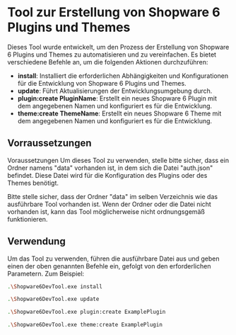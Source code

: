 # Tool zur Erstellung von Shopware 6 Plugins und Themes

Dieses Tool wurde entwickelt, um den Prozess der Erstellung von Shopware 6 Plugins und Themes zu automatisieren und zu vereinfachen. Es bietet verschiedene Befehle an, um die folgenden Aktionen durchzuführen:

- **install**: Installiert die erforderlichen Abhängigkeiten und Konfigurationen für die Entwicklung von Shopware 6 Plugins und Themes.
- **update**: Führt Aktualisierungen der Entwicklungsumgebung durch.
- **plugin:create PluginName**: Erstellt ein neues Shopware 6 Plugin mit dem angegebenen Namen und konfiguriert es für die Entwicklung.
- **theme:create ThemeName**: Erstellt ein neues Shopware 6 Theme mit dem angegebenen Namen und konfiguriert es für die Entwicklung.

## Vorraussetzungen

Voraussetzungen
Um dieses Tool zu verwenden, stelle bitte sicher, dass ein Ordner namens "data" vorhanden ist, in dem sich die Datei "auth.json" befindet. Diese Datei wird für die Konfiguration des Plugins oder des Themes benötigt.

Bitte stelle sicher, dass der Ordner "data" im selben Verzeichnis wie das ausführbare Tool vorhanden ist. Wenn der Ordner oder die Datei nicht vorhanden ist, kann das Tool möglicherweise nicht ordnungsgemäß funktionieren.

## Verwendung

Um das Tool zu verwenden, führen die ausführbare Datei aus und geben einen der oben genannten Befehle ein, gefolgt von den erforderlichen Parametern. Zum Beispiel:

```bash
.\Shopware6DevTool.exe install
```
```bash
.\Shopware6DevTool.exe update
```
```bash
.\Shopware6DevTool.exe plugin:create ExamplePlugin
```
```bash
.\Shopware6DevTool.exe theme:create ExamplePlugin
```